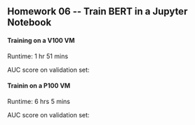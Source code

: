## Homework 06 -- Train BERT in a Jupyter Notebook


#### Training on a V100 VM
Runtime: 1 hr 51 mins

AUC score on validation set: 


#### Trainin on a P100 VM
Runtime: 6 hrs 5 mins

AUC score on validation set: 
